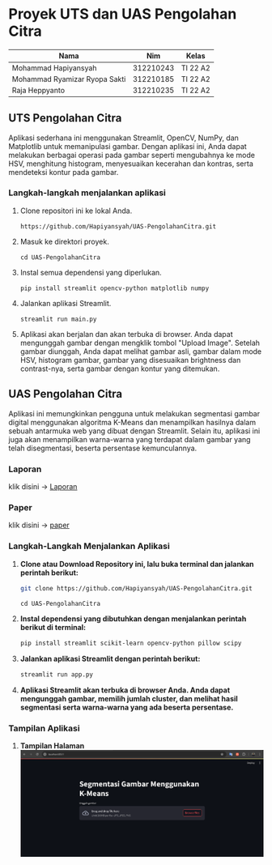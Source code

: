 # Proyek UTS dan UAS Pengolahan Citra

| Nama  |  Nim | Kelas |
| ------------- | ------------- |------------- |
| Mohammad Hapiyansyah  | 312210243 | TI 22 A2 |
| Mohammad Ryamizar Ryopa Sakti  | 312210185 | TI 22 A2 |
| Raja Heppyanto  | 312210235 | TI 22 A2 |

## UTS Pengolahan Citra

Aplikasi sederhana ini menggunakan Streamlit, OpenCV, NumPy, dan Matplotlib untuk memanipulasi gambar. Dengan aplikasi ini, Anda dapat melakukan berbagai operasi pada gambar seperti mengubahnya ke mode HSV, menghitung histogram, menyesuaikan kecerahan dan kontras, serta mendeteksi kontur pada gambar.

### Langkah-langkah menjalankan aplikasi

1. Clone repositori ini ke lokal Anda.
   ```shell
   https://github.com/Hapiyansyah/UAS-PengolahanCitra.git
   ```

2. Masuk ke direktori proyek.
   ```shell
   cd UAS-PengolahanCitra
   ```

3. Instal semua dependensi yang diperlukan.
   ```shell
   pip install streamlit opencv-python matplotlib numpy
   ```

4. Jalankan aplikasi Streamlit.
   ```shell
   streamlit run main.py
   ```

5. Aplikasi akan berjalan dan akan terbuka di browser. Anda dapat mengunggah gambar dengan mengklik tombol "Upload Image". Setelah gambar diunggah, Anda dapat melihat gambar asli, gambar dalam mode HSV, histogram gambar, gambar yang disesuaikan brightness dan contrast-nya, serta gambar dengan kontur yang ditemukan.

## UAS Pengolahan Citra

Aplikasi ini memungkinkan pengguna untuk melakukan segmentasi gambar digital menggunakan algoritma K-Means dan menampilkan hasilnya dalam sebuah antarmuka web yang dibuat dengan Streamlit. Selain itu, aplikasi ini juga akan menampilkan warna-warna yang terdapat dalam gambar yang telah disegmentasi, beserta persentase kemunculannya.

### Laporan

klik disini -> [Laporan](https://github.com/Hapiyansyah/UAS-PengolahanCitra/raw/main/Laporan%20Pengolahan%20Citra.pdf)

### Paper

klik disini -> [paper](https://github.com/Febriyaninurhida123/UAS_PengolahanCitra/raw/main/csit%20(2).docx)

### Langkah-Langkah Menjalankan Aplikasi

1. **Clone atau Download Repository ini, lalu buka terminal dan jalankan perintah berikut:**
   ```bash
   git clone https://github.com/Hapiyansyah/UAS-PengolahanCitra.git
   ```
   ```
   cd UAS-PengolahanCitra
   ```
3. **Instal dependensi yang dibutuhkan dengan menjalankan perintah berikut di terminal:**
    ```bash
    pip install streamlit scikit-learn opencv-python pillow scipy
    ```

4. **Jalankan aplikasi Streamlit dengan perintah berikut:**
    ```bash
    streamlit run app.py
    ```
5. **Aplikasi Streamlit akan terbuka di browser Anda. Anda dapat mengunggah gambar, memilih jumlah cluster, dan melihat hasil segmentasi serta warna-warna yang ada beserta persentase.**

### Tampilan Aplikasi

1. **Tampilan Halaman**
![halaman](UASPengolahanCitra/pict/halaman.png)
